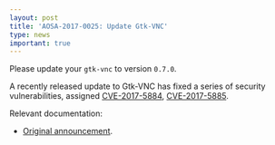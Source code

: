 ```yaml
---
layout: post
title: 'AOSA-2017-0025: Update Gtk-VNC'
type: news
important: true
---
```


Please update your `gtk-vnc` to version `0.7.0`.

A recently released update to Gtk-VNC has fixed a series of security vulnerabilities, assigned [CVE-2017-5884](https://cve.mitre.org/cgi-bin/cvename.cgi?name=CVE-2017-5884), [CVE-2017-5885](https://cve.mitre.org/cgi-bin/cvename.cgi?name=CVE-2017-5885).

Relevant documentation:

- [Original announcement](https://mail.gnome.org/archives/ftp-release-list/2017-February/msg00015.html).